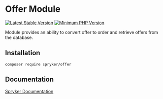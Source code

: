 # Offer Module
[![Latest Stable Version](https://poser.pugx.org/spryker/offer/v/stable.svg)](https://packagist.org/packages/spryker/offer)
[![Minimum PHP Version](https://img.shields.io/badge/php-%3E%3D%207.3-8892BF.svg)](https://php.net/)

Module provides an ability to convert offer to order and retrieve offers from the database.

## Installation

```
composer require spryker/offer
```

## Documentation

[Spryker Documentation](https://academy.spryker.com/developing_with_spryker/module_guide/modules.html)
